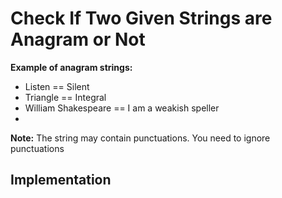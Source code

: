 # Check If Two Given Strings are Anagram or Not

**Example of anagram strings:** <br>
- Listen == Silent
- Triangle == Integral
- William Shakespeare == I am a weakish speller
- 

**Note:** The string may contain punctuations. You need to ignore punctuations

## Implementation





